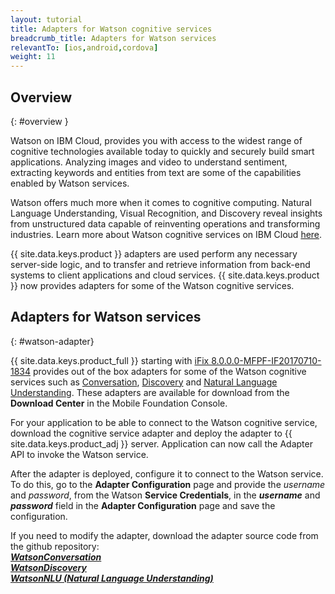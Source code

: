 ```yaml
---
layout: tutorial
title: Adapters for Watson cognitive services
breadcrumb_title: Adapters for Watson services
relevantTo: [ios,android,cordova]
weight: 11
---
```

<!-- NLS_CHARSET=UTF-8 -->
## Overview
{: #overview }

Watson on IBM Cloud, provides you with access to the widest range of cognitive technologies available today to quickly and securely build smart applications. Analyzing images and video to understand sentiment, extracting keywords and entities from text are some of the capabilities enabled by Watson services.

Watson offers much more when it comes to cognitive computing. Natural Language Understanding, Visual Recognition, and Discovery reveal insights from unstructured data capable of reinventing operations and transforming industries. Learn more about Watson cognitive services on IBM Cloud [here](https://www.ibm.com/watson/developercloud/).

{{ site.data.keys.product }} adapters are used perform any necessary server-side logic, and to transfer and retrieve information from back-end systems to client applications and cloud services. {{ site.data.keys.product }} now provides adapters for some of the Watson cognitive services.

##  Adapters for Watson services
{: #watson-adapter}

{{ site.data.keys.product_full }} starting with [iFix 8.0.0.0-MFPF-IF20170710-1834](https://mobilefirstplatform.ibmcloud.com/blog/2017/07/11/8-0-ifix-release/) provides out of the box adapters for some of the Watson cognitive services such as [Conversation](https://www.ibm.com/watson/developercloud/conversation.html), [Discovery](https://www.ibm.com/watson/developercloud/discovery.html) and [Natural Language Understanding](https://www.ibm.com/watson/developercloud/natural-language-understanding.html). These adapters are available for download from the **Download Center** in the Mobile Foundation Console.

For your application to be able to connect to the Watson cognitive service, download the cognitive service adapter and deploy the adapter to {{ site.data.keys.product_adj }} server. Application can now call the Adapter API to invoke the Watson service.

After the adapter is deployed, configure it to connect to the Watson service. To do this, go to the **Adapter Configuration** page and provide the *username* and *password*, from the Watson **Service Credentials**, in the _**username**_ and _**password**_ field in the **Adapter Configuration** page and save the configuration.

If you need to modify the adapter, download the adapter source code from the github repository:<br/>
[_**WatsonConversation**_](https://github.com/mfpdev/mfp-extension-adapters/tree/master/WatsonConversationAdapter)<br/> [_**WatsonDiscovery**_](https://github.com/mfpdev/mfp-extension-adapters/tree/master/WatsonDiscoveryAdapter)<br/>
[_**WatsonNLU (Natural Language Understanding)**_](https://github.com/mfpdev/mfp-extension-adapters/tree/master/WatsonNLUAdapter)
